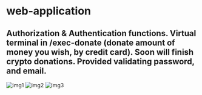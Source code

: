 # web-application
<h2>Authorization & Authentication functions. Virtual terminal in /exec-donate (donate amount of money you wish, by credit card). Soon will finish crypto donations. Provided validating password, and email. </h2>
<img src="https://user-images.githubusercontent.com/73220736/212039223-589039dd-c1c1-48fa-9d2c-3c354c83b594.jpg" alt="img1" />
<img src="https://user-images.githubusercontent.com/73220736/212039237-5a567ee5-6f70-4989-8919-fcead0addbea.jpg" alt="img2" />
<img src="https://user-images.githubusercontent.com/73220736/212464471-5b699820-f16f-4e8a-a6d7-5e53de6d4d8d.jpg" alt="img3" />
